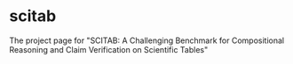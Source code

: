 # scitab
The project page for "SCITAB: A Challenging Benchmark for Compositional Reasoning and Claim Verification on Scientific Tables"
